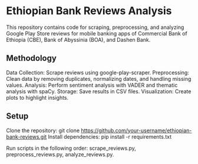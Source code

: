 # Ethiopian Bank Reviews Analysis

This repository contains code for scraping, preprocessing, and analyzing Google Play Store reviews for mobile banking apps of Commercial Bank of Ethiopia (CBE), Bank of Abyssinia (BOA), and Dashen Bank.

## Methodology

Data Collection: Scrape reviews using google-play-scraper.
Preprocessing: Clean data by removing duplicates, normalizing dates, and handling missing values.
Analysis: Perform sentiment analysis with VADER and thematic analysis with spaCy.
Storage: Save results in CSV files.
Visualization: Create plots to highlight insights.

## Setup

Clone the repository: git clone https://github.com/your-username/ethiopian-bank-reviews.git
Install dependencies: pip install -r requirements.txt

Run scripts in the following order: scrape_reviews.py, preprocess_reviews.py, analyze_reviews.py.
